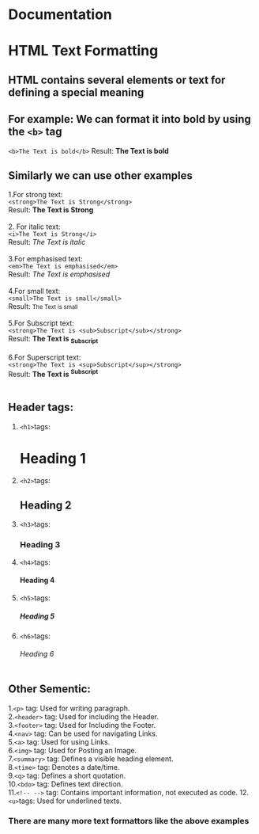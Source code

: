 # Documentation
# HTML Text Formatting

## HTML contains several elements or text for defining a special meaning
## For example: We can format it into bold by using the ```<b>``` tag
 ```<b>The Text is bold</b>```
   Result: <b>The Text is bold</b>
   
 ## Similarly we can use other examples
  1.For strong text:<br>
  ```<strong>The Text is Strong</strong>```<br>Result: <strong>The Text is Strong</strong>
  <br><br>
  2. For italic text:<br>
  ```<i>The Text is Strong</i>```<br>Result: <i>The Text is italic</i>
  <br><br>
  3.For emphasised text:<br>
  ```<em>The Text is emphasised</em>```<br>Result: <em>The Text is emphasised</em>
  <br><br>
  4.For small text:<br>
  ```<small>The Text is small</small>```<br>Result: <small>The Text is small</small>
  <br><br>
  5.For Subscript text:<br>
  ```<strong>The Text is <sub>Subscript</sub></strong>```<br>Result: <strong>The Text is <sub>Subscript</sub></strong>
  <br><br>
  6.For Superscript text:<br>
  ```<strong>The Text is <sup>Subscript</sup></strong>```<br>Result: <strong>The Text is <sup>Subscript</sup></strong>
  <br><br>
  ## Header tags:
  1. ```<h1>```tags: <h1>Heading 1</h1>
  2. ```<h2>```tags: <h2>Heading 2</h2>
  3. ```<h3>```tags: <h3>Heading 3</h3>
  4. ```<h4>```tags: <h4>Heading 4</h4>
  5. ```<h5>```tags: <h5>Heading 5</h5>
  6. ```<h6>```tags: <h6>Heading 6</h16>
  <br><br>
  ## Other Sementic:
  1.```<p>``` tag: Used for writing paragraph. <br>
  2.```<header>``` tag: Used for including the Header.<br>
  3.```<footer>``` tag: Used for Including the Footer.<br>
  4.```<nav>``` tag: Can be used for navigating Links.<br>
  5.```<a>``` tag: Used for using Links.<br>
  6.```<img>``` tag: Used for Posting an Image.<br>
  7.```<summary>``` tag: Defines a visible heading element.<br>
  8.```<time>``` tag: Denotes a date/time.<br>
  9.```<q>``` tag: Defines a short quotation.<br>
  10.```<bdo>``` tag: Defines text direction.<br>
  11.```<!-- -->``` tag: Contains important information, not executed as code.
  12.```<u>```tags: Used for underlined texts.
  ### There are many more text formattors  like the above examples
